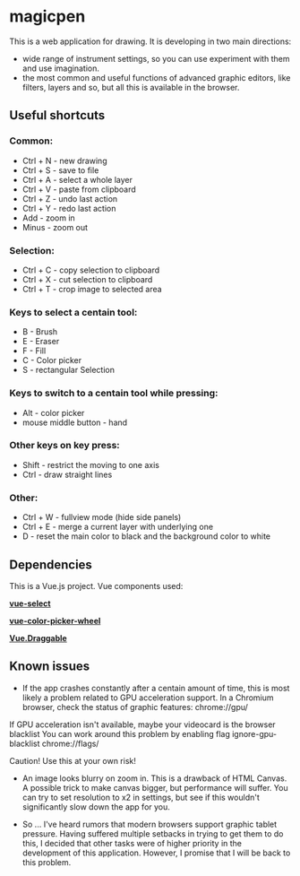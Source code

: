 # magicpen

This is a web application for drawing. It is developing in two main directions:
- wide range of instrument settings, so you can use experiment with them and use imagination.
- the most common and useful functions of advanced graphic editors, like filters, layers and so, but all this is available in the browser.

## Useful shortcuts

### Common:
- Ctrl + N - new drawing
- Ctrl + S - save to file
- Ctrl + A - select a whole layer
- Ctrl + V - paste from clipboard
- Ctrl + Z - undo last action
- Ctrl + Y - redo last action
- Add - zoom in
- Minus - zoom out

### Selection:
- Ctrl + C - copy selection to clipboard
- Ctrl + X - cut selection to clipboard
- Ctrl + T - crop image to selected area

### Keys to select a centain tool:
-  B - Brush
-  E - Eraser
-  F - Fill
-  C - Color picker
-  S - rectangular Selection

### Keys to switch to a centain tool while pressing:
- Alt - color picker
- mouse middle button - hand

### Other keys on key press:
- Shift - restrict the moving to one axis
- Ctrl  - draw straight lines

### Other:
- Ctrl + W - fullview mode (hide side panels)
- Ctrl + E - merge a current layer with underlying one
- D - reset the main color to black and the background color to white


## Dependencies

This is a Vue.js project.
Vue components used:

**[vue-select](https://github.com/sagalbot/vue-select)**

**[vue-color-picker-wheel](https://github.com/stijlbreuk/vue-color-picker-wheel)**

**[Vue.Draggable](https://github.com/SortableJS/Vue.Draggable)**


## Known issues

 - If the app crashes constantly after a centain amount of time, this is most 
 likely a problem related to GPU acceleration support.
 In a Chromium browser, check the status of graphic features:
 chrome://gpu/
 
 If GPU acceleration isn't available, maybe your videocard is the browser blacklist
 You can work around this problem by enabling flag ignore-gpu-blacklist
 chrome://flags/

 Caution! Use this at your own risk!

 - An image looks blurry on zoom in. This is a drawback of HTML Canvas. A possible 
 trick to make canvas bigger, but performance will suffer. You can try to set 
 resolution to x2 in settings, but see if this wouldn't significantly slow down
 the app for you.

 - So ... I've heard rumors that modern browsers support graphic tablet pressure. 
 Having suffered multiple setbacks in trying to get them to do this, I decided 
 that other tasks were of higher priority in the development of this application. 
 However, I promise that I will be back to this problem.